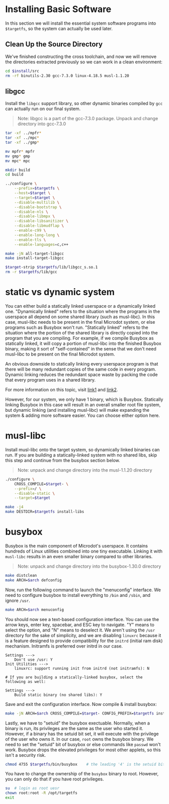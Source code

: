 # Installing Basic Software

In this section we will install the essential system software programs into
`$targetfs`, so the system can actually be used later.

## Clean Up the Source Directory

We've finished constructing the cross toolchain, and now we will remove the
directories extracted previously so we can work in a clean environment:

```bash
cd $install/src
rm -rf binutils-2.30 gcc-7.3.0 linux-4.18.5 musl-1.1.20
```

## libgcc

Install the `libgcc` support library, so other dynamic binaries compiled by
`gcc` can actually run on our final system.

> Note: libgcc is a part of the gcc-7.3.0 package. Unpack and change directory into gcc-7.3.0

```bash
tar -xf ../mpfr*
tar -xf ../mpc*
tar -xf ../gmp*

mv mpfr* mpfr
mv gmp* gmp
mv mpc* mpc

mkdir build
cd build

../configure \
	--prefix=$targetfs \
	--host=$target \
	--target=$target \
	--disable-multilib \
	--disable-bootstrap \
	--disable-nls \
	--disable-libmpx \
	--disable-libsanitizer \
	--disable-libmudflap \
	--enable-c99 \
	--enable-long-long \
	--enable-tls \
	--enable-languages=c,c++

make -jN all-target-libgcc	
make install-target-libgcc

$target-strip $targetfs/lib/libgcc_s.so.1
rm -r $targetfs/lib/gcc
```

# static vs dynamic system

You can either build a statically linked userspace or a dynamically linked one.
"Dynamically linked" refers to the situation where the programs in the userspace
all depend on some shared library (such as musl-libc). In this case, musl-libc needs
to be present in the final Microdot system, or else programs such as Busybox won't run.
"Statically linked" refers to the situation where the portion of the shared library is
directly copied into the program that you are compiling. For example, if we compile
Busybox as statically linked, it will copy a portion of musl-libc into the finished
Busybox binary, making it sort of "self-contained" in the sense that we don't need
musl-libc to be present on the final Microdot system.

An obvious downside to statically linking every userspace program is that there will 
be many redundant copies of the same code in every program. Dynamic linking reduces
the redundant space waste by packing the code that every program uses in a shared library.

For more information on this topic, visit [link1](https://stackoverflow.com/questions/1993390/static-linking-vs-dynamic-linking) and 
[link2](https://cs-fundamentals.com/tech-interview/c/difference-between-static-and-dynamic-linking).

However, for our system, we only have 1 binary, which is Busybox. Statically linking
Busybox in this case will result in an overall smaller root file system, but dynamic
linking (and installing musl-libc) will make expanding the system & adding more software
easier. You can choose either option here.

# musl-libc

Install musl-libc onto the target system, so dynamically linked binaries can
run. If you are building a statically-linked system with no shared libs, skip
this step and continue from the busybox section below.

> Note: unpack and change directory into the musl-1.1.20 directory

```bash
./configure \
	CROSS_COMPILE=$target- \
	--prefix=/ \
	--disable-static \
	--target=$target

make -j4
make DESTDIR=$targetfs install-libs
```

# busybox

Busybox is the main component of Microdot's userspace. It contains hundreds of
Linux utilities combined into one tiny executable. Linking it with `musl-libc`
results in an even smaller binary compared to other libraries.

> Note: unpack and change directory into the busybox-1.30.0 directory

```bash
make distclean
make ARCH=$arch defconfig
```

Now, run the following command to launch the "menuconfig" interface. We need to
configure busybox to install everything to `/bin` and `/sbin`, and ignore `/usr`.

```bash
make ARCH=$arch menuconfig
```

You should now see a text-based configuration interface. You can use the arrow keys,
enter key, spacebar, and ESC key to navigate. "Y" means to select the option, and "N"
means to deselect it. We aren't using the `/usr` directory for the sake of simplicity,
and we are disabling `linuxrc` because it is a feature designed to provide
compatibility for the `initrd` (initial ram disk) mechanism. Initramfs is preferred
over initrd in our case.

```
Settings --->
	Don't use /usr: Y
Init Utilities --->
	linuxrc: support running init from initrd (not initramfs): N

# If you are building a statically-linked busybox, select the following as well:

Settings --->
	Build static binary (no shared libs): Y
```

Save and exit the configuration interface. Now compile & install busybox:

```bash
make -jN ARCH=$arch CROSS_COMPILE=$target- CONFIG_PREFIX=$targetfs install
```

Lastly, we have to "setuid" the busybox exectuable. Normally, when a binary
is run, its privileges are the same as the user who started it. However, if
a binary has the setuid bit set, it will execute with the privilege
of the user who owns it. In our case, `root` owns the busybox binary. We need
to set the "setuid" bit of busybox or else commands like `passwd` won't work.
Busybox drops the elevated privileges for most other applets, so this isn't a
security risk.

```bash
chmod 4755 $targetfs/bin/busybox	# the leading '4' is the setuid bit
```

You have to change the ownership of the `busybox` binary to root. However,
you can only do that if you have root privileges.

```bash
su	# login as root uesr
chown root:root -R /opt/targetfs
exit
```






